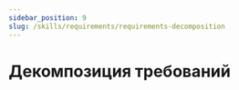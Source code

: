 ```yaml
---
sidebar_position: 9
slug: /skills/requirements/requirements-decomposition
---
```


# Декомпозиция требований
